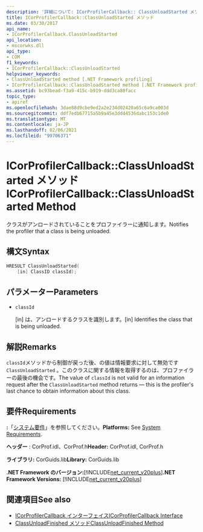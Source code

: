 ```yaml
---
description: '詳細について: ICorProfilerCallback:: ClassUnloadStarted メソッド'
title: ICorProfilerCallback::ClassUnloadStarted メソッド
ms.date: 03/30/2017
api_name:
- ICorProfilerCallback.ClassUnloadStarted
api_location:
- mscorwks.dll
api_type:
- COM
f1_keywords:
- ICorProfilerCallback::ClassUnloadStarted
helpviewer_keywords:
- ClassUnloadStarted method [.NET Framework profiling]
- ICorProfilerCallback::ClassUnloadStarted method [.NET Framework profiling]
ms.assetid: bc93bead-f3a9-415c-b919-ddd3ca80facc
topic_type:
- apiref
ms.openlocfilehash: 3dae88d9cbe9ed2a2e234d02420a65c6a9ca003d
ms.sourcegitcommit: ddf7edb67715a5b9a45e3dd44536dabc153c1de0
ms.translationtype: MT
ms.contentlocale: ja-JP
ms.lasthandoff: 02/06/2021
ms.locfileid: "99706371"
---
```

# <a name="icorprofilercallbackclassunloadstarted-method"></a><span data-ttu-id="1d0ec-103">ICorProfilerCallback::ClassUnloadStarted メソッド</span><span class="sxs-lookup"><span data-stu-id="1d0ec-103">ICorProfilerCallback::ClassUnloadStarted Method</span></span>

<span data-ttu-id="1d0ec-104">クラスがアンロードされていることをプロファイラーに通知します。</span><span class="sxs-lookup"><span data-stu-id="1d0ec-104">Notifies the profiler that a class is being unloaded.</span></span>  
  
## <a name="syntax"></a><span data-ttu-id="1d0ec-105">構文</span><span class="sxs-lookup"><span data-stu-id="1d0ec-105">Syntax</span></span>  
  
```cpp  
HRESULT ClassUnloadStarted(  
    [in] ClassID classId);  
```  
  
## <a name="parameters"></a><span data-ttu-id="1d0ec-106">パラメーター</span><span class="sxs-lookup"><span data-stu-id="1d0ec-106">Parameters</span></span>

- `classId`

  <span data-ttu-id="1d0ec-107">\[in] は、アンロードするクラスを識別します。</span><span class="sxs-lookup"><span data-stu-id="1d0ec-107">\[in] Identifies the class that is being unloaded.</span></span>

## <a name="remarks"></a><span data-ttu-id="1d0ec-108">解説</span><span class="sxs-lookup"><span data-stu-id="1d0ec-108">Remarks</span></span>  

 <span data-ttu-id="1d0ec-109">`classId`メソッドから制御が戻った後、の値は情報要求に対して無効です `ClassUnloadStarted` 。このクラスに関する情報を取得するのは、プロファイラーの最後の機会です。</span><span class="sxs-lookup"><span data-stu-id="1d0ec-109">The value of `classId` is not valid for an information request after the `ClassUnloadStarted` method returns — this is the profiler's last chance to obtain information about this class.</span></span>  
  
## <a name="requirements"></a><span data-ttu-id="1d0ec-110">要件</span><span class="sxs-lookup"><span data-stu-id="1d0ec-110">Requirements</span></span>  

 <span data-ttu-id="1d0ec-111">**:**「[システム要件](../../get-started/system-requirements.md)」を参照してください。</span><span class="sxs-lookup"><span data-stu-id="1d0ec-111">**Platforms:** See [System Requirements](../../get-started/system-requirements.md).</span></span>  
  
 <span data-ttu-id="1d0ec-112">**ヘッダー** : CorProf.idl、CorProf.h</span><span class="sxs-lookup"><span data-stu-id="1d0ec-112">**Header:** CorProf.idl, CorProf.h</span></span>  
  
 <span data-ttu-id="1d0ec-113">**ライブラリ:** CorGuids.lib</span><span class="sxs-lookup"><span data-stu-id="1d0ec-113">**Library:** CorGuids.lib</span></span>  
  
 <span data-ttu-id="1d0ec-114">**.NET Framework のバージョン:**[!INCLUDE[net_current_v20plus](../../../../includes/net-current-v20plus-md.md)]</span><span class="sxs-lookup"><span data-stu-id="1d0ec-114">**.NET Framework Versions:** [!INCLUDE[net_current_v20plus](../../../../includes/net-current-v20plus-md.md)]</span></span>  
  
## <a name="see-also"></a><span data-ttu-id="1d0ec-115">関連項目</span><span class="sxs-lookup"><span data-stu-id="1d0ec-115">See also</span></span>

- [<span data-ttu-id="1d0ec-116">ICorProfilerCallback インターフェイス</span><span class="sxs-lookup"><span data-stu-id="1d0ec-116">ICorProfilerCallback Interface</span></span>](icorprofilercallback-interface.md)
- [<span data-ttu-id="1d0ec-117">ClassUnloadFinished メソッド</span><span class="sxs-lookup"><span data-stu-id="1d0ec-117">ClassUnloadFinished Method</span></span>](icorprofilercallback-classunloadfinished-method.md)
